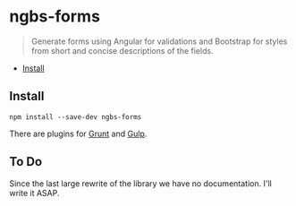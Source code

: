 
ngbs-forms
==========

> Generate forms using Angular for validations and Bootstrap for styles from short and concise descriptions of the fields.

 * [Install](#install)


## <a name="install"></a> Install

```shell
npm install --save-dev ngbs-forms
```

There are plugins for [Grunt](https://github.com/ernestoalejo/grunt-ngbs-forms)
and [Gulp](https://github.com/ernestoalejo/gulp-ngbs-forms).


## To Do

Since the last large rewrite of the library we have no documentation. I'll write it ASAP.
